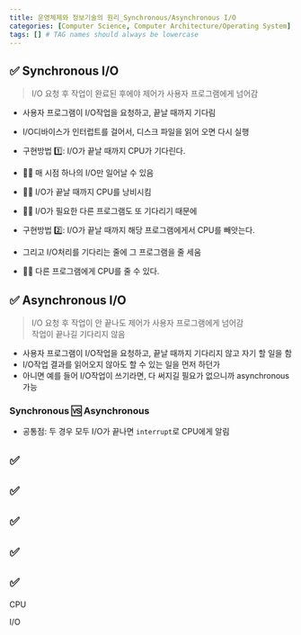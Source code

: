 ```yaml
---
title: 운영체제와 정보기술의 원리_Synchronous/Asynchronous I/O
categories: [Computer Science, Computer Architecture/Operating System]
tags: [] # TAG names should always be lowercase
---
```


## ✅ Synchronous I/O

> I/O 요청 후 작업이 완료된 후에야 제어가 사용자 프로그램에게 넘어감 <br>

- 사용자 프로그램이 I/O작업을 요청하고, 끝날 때까지 기다림
- I/O디바이스가 인터럽트를 걸어서, 디스크 파일을 읽어 오면 다시 실행

- 구현방법 1️⃣: I/O가 끝날 때까지 CPU가 기다린다.
- 👎🏻 매 시점 하나의 I/O만 일어날 수 있음
- 👎🏻 I/O가 끝날 때까지 CPU를 낭비시킴
- 👎🏻 I/O가 필요한 다른 프로그램도 또 기다리기 때문에

- 구현방법 2️⃣: I/O가 끝날 때까지 해당 프로그램에게서 CPU를 빼앗는다.
- 그리고 I/O처리를 기다리는 줄에 그 프로그램을 줄 세움
- 👍🏻 다른 프로그램에게 CPU를 줄 수 있다.

## ✅ Asynchronous I/O

> I/O 요청 후 작업이 안 끝나도 제어가 사용자 프로그램에게 넘어감 <br>
> 작업이 끝나길 기다리지 않음 <br>

- 사용자 프로그램이 I/O작업을 요청하고, 끝날 때까지 기다리지 않고 자기 할 일을 함
- I/O작업 결과를 읽어오지 않아도 할 수 있는 일을 먼저 하던가
- 아니면 예를 들어 I/O작업이 쓰기라면, 다 써지길 필요가 없으니까 asynchronous 가능

### Synchronous 🆚 Asynchronous

- 공통점: 두 경우 모두 I/O가 끝나면 `interrupt`로 CPU에게 알림

## ✅

## ✅

## ✅

## ✅

## ✅

CPU

I/O
